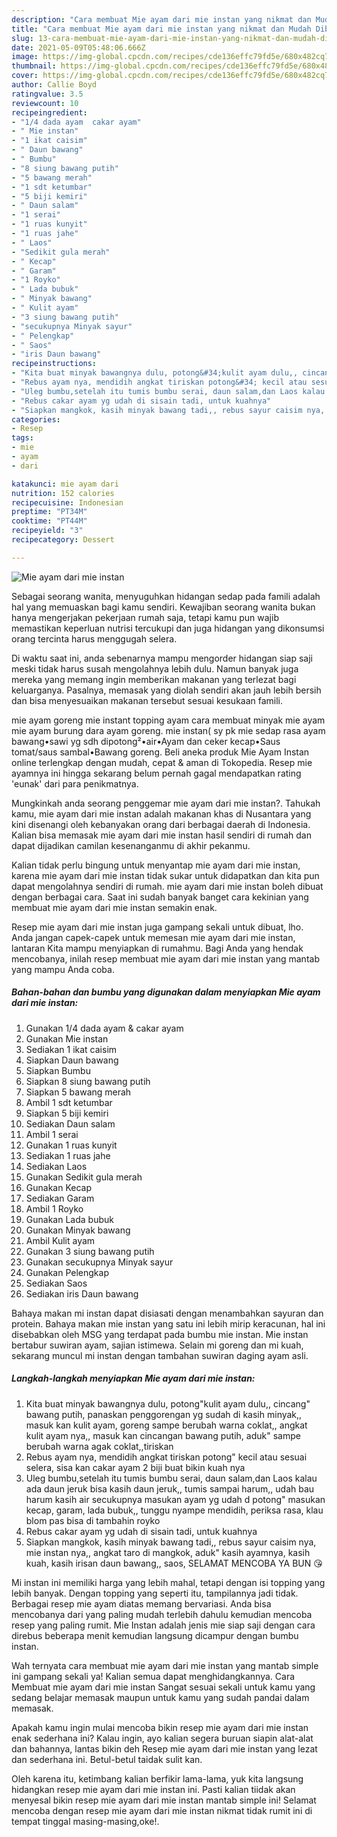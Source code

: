 ```yaml
---
description: "Cara membuat Mie ayam dari mie instan yang nikmat dan Mudah Dibuat"
title: "Cara membuat Mie ayam dari mie instan yang nikmat dan Mudah Dibuat"
slug: 13-cara-membuat-mie-ayam-dari-mie-instan-yang-nikmat-dan-mudah-dibuat
date: 2021-05-09T05:48:06.666Z
image: https://img-global.cpcdn.com/recipes/cde136effc79fd5e/680x482cq70/mie-ayam-dari-mie-instan-foto-resep-utama.jpg
thumbnail: https://img-global.cpcdn.com/recipes/cde136effc79fd5e/680x482cq70/mie-ayam-dari-mie-instan-foto-resep-utama.jpg
cover: https://img-global.cpcdn.com/recipes/cde136effc79fd5e/680x482cq70/mie-ayam-dari-mie-instan-foto-resep-utama.jpg
author: Callie Boyd
ratingvalue: 3.5
reviewcount: 10
recipeingredient:
- "1/4 dada ayam  cakar ayam"
- " Mie instan"
- "1 ikat caisim"
- " Daun bawang"
- " Bumbu"
- "8 siung bawang putih"
- "5 bawang merah"
- "1 sdt ketumbar"
- "5 biji kemiri"
- " Daun salam"
- "1 serai"
- "1 ruas kunyit"
- "1 ruas jahe"
- " Laos"
- "Sedikit gula merah"
- " Kecap"
- " Garam"
- "1 Royko"
- " Lada bubuk"
- " Minyak bawang"
- " Kulit ayam"
- "3 siung bawang putih"
- "secukupnya Minyak sayur"
- " Pelengkap"
- " Saos"
- "iris Daun bawang"
recipeinstructions:
- "Kita buat minyak bawangnya dulu, potong&#34;kulit ayam dulu,, cincang&#34; bawang putih, panaskan penggorengan yg sudah di kasih minyak,, masuk kan kulit ayam, goreng sampe berubah warna coklat,, angkat kulit ayam nya,, masuk kan cincangan bawang putih, aduk&#34; sampe berubah warna agak coklat,,tiriskan"
- "Rebus ayam nya, mendidih angkat tiriskan potong&#34; kecil atau sesuai selera, sisa kan cakar ayam 2 biji buat bikin kuah nya"
- "Uleg bumbu,setelah itu tumis bumbu serai, daun salam,dan Laos kalau ada daun jeruk bisa kasih daun jeruk,, tumis sampai harum,, udah bau harum kasih air secukupnya masukan ayam yg udah d potong&#34; masukan kecap, garam, lada bubuk,, tunggu nyampe mendidih, periksa rasa, klau blom pas bisa di tambahin royko"
- "Rebus cakar ayam yg udah di sisain tadi, untuk kuahnya"
- "Siapkan mangkok, kasih minyak bawang tadi,, rebus sayur caisim nya, mie instan nya,, angkat taro di mangkok, aduk&#34; kasih ayamnya, kasih kuah, kasih irisan daun bawang,, saos, SELAMAT MENCOBA YA BUN 😘"
categories:
- Resep
tags:
- mie
- ayam
- dari

katakunci: mie ayam dari 
nutrition: 152 calories
recipecuisine: Indonesian
preptime: "PT34M"
cooktime: "PT44M"
recipeyield: "3"
recipecategory: Dessert

---
```



![Mie ayam dari mie instan](https://img-global.cpcdn.com/recipes/cde136effc79fd5e/680x482cq70/mie-ayam-dari-mie-instan-foto-resep-utama.jpg)

Sebagai seorang wanita, menyuguhkan hidangan sedap pada famili adalah hal yang memuaskan bagi kamu sendiri. Kewajiban seorang  wanita bukan hanya mengerjakan pekerjaan rumah saja, tetapi kamu pun wajib memastikan keperluan nutrisi tercukupi dan juga hidangan yang dikonsumsi orang tercinta harus menggugah selera.

Di waktu  saat ini, anda sebenarnya mampu mengorder hidangan siap saji meski tidak harus susah mengolahnya lebih dulu. Namun banyak juga mereka yang memang ingin memberikan makanan yang terlezat bagi keluarganya. Pasalnya, memasak yang diolah sendiri akan jauh lebih bersih dan bisa menyesuaikan makanan tersebut sesuai kesukaan famili. 

mie ayam goreng mie instant topping ayam cara membuat minyak mie ayam mie ayam burung dara ayam goreng. mie instan( sy pk mie sedap rasa ayam bawang•sawi yg sdh dipotong²•air•Ayam dan ceker kecap•Saus tomat/saus sambal•Bawang goreng. Beli aneka produk Mie Ayam Instan online terlengkap dengan mudah, cepat &amp; aman di Tokopedia. Resep mie ayamnya ini hingga sekarang belum pernah gagal mendapatkan rating &#39;eunak&#39; dari para penikmatnya.

Mungkinkah anda seorang penggemar mie ayam dari mie instan?. Tahukah kamu, mie ayam dari mie instan adalah makanan khas di Nusantara yang kini disenangi oleh kebanyakan orang dari berbagai daerah di Indonesia. Kalian bisa memasak mie ayam dari mie instan hasil sendiri di rumah dan dapat dijadikan camilan kesenanganmu di akhir pekanmu.

Kalian tidak perlu bingung untuk menyantap mie ayam dari mie instan, karena mie ayam dari mie instan tidak sukar untuk didapatkan dan kita pun dapat mengolahnya sendiri di rumah. mie ayam dari mie instan boleh dibuat dengan berbagai cara. Saat ini sudah banyak banget cara kekinian yang membuat mie ayam dari mie instan semakin enak.

Resep mie ayam dari mie instan juga gampang sekali untuk dibuat, lho. Anda jangan capek-capek untuk memesan mie ayam dari mie instan, lantaran Kita mampu menyiapkan di rumahmu. Bagi Anda yang hendak mencobanya, inilah resep membuat mie ayam dari mie instan yang mantab yang mampu Anda coba.

<!--inarticleads1-->

##### Bahan-bahan dan bumbu yang digunakan dalam menyiapkan Mie ayam dari mie instan:

1. Gunakan 1/4 dada ayam &amp; cakar ayam
1. Gunakan  Mie instan
1. Sediakan 1 ikat caisim
1. Siapkan  Daun bawang
1. Siapkan  Bumbu
1. Siapkan 8 siung bawang putih
1. Siapkan 5 bawang merah
1. Ambil 1 sdt ketumbar
1. Siapkan 5 biji kemiri
1. Sediakan  Daun salam
1. Ambil 1 serai
1. Gunakan 1 ruas kunyit
1. Sediakan 1 ruas jahe
1. Sediakan  Laos
1. Gunakan Sedikit gula merah
1. Gunakan  Kecap
1. Sediakan  Garam
1. Ambil 1 Royko
1. Gunakan  Lada bubuk
1. Gunakan  Minyak bawang
1. Ambil  Kulit ayam
1. Gunakan 3 siung bawang putih
1. Gunakan secukupnya Minyak sayur
1. Gunakan  Pelengkap
1. Sediakan  Saos
1. Sediakan iris Daun bawang


Bahaya makan mi instan dapat disiasati dengan menambahkan sayuran dan protein. Bahaya makan mie instan yang satu ini lebih mirip keracunan, hal ini disebabkan oleh MSG yang terdapat pada bumbu mie instan. Mie instan bertabur suwiran ayam, sajian istimewa. Selain mi goreng dan mi kuah, sekarang muncul mi instan dengan tambahan suwiran daging ayam asli. 

<!--inarticleads2-->

##### Langkah-langkah menyiapkan Mie ayam dari mie instan:

1. Kita buat minyak bawangnya dulu, potong&#34;kulit ayam dulu,, cincang&#34; bawang putih, panaskan penggorengan yg sudah di kasih minyak,, masuk kan kulit ayam, goreng sampe berubah warna coklat,, angkat kulit ayam nya,, masuk kan cincangan bawang putih, aduk&#34; sampe berubah warna agak coklat,,tiriskan
1. Rebus ayam nya, mendidih angkat tiriskan potong&#34; kecil atau sesuai selera, sisa kan cakar ayam 2 biji buat bikin kuah nya
1. Uleg bumbu,setelah itu tumis bumbu serai, daun salam,dan Laos kalau ada daun jeruk bisa kasih daun jeruk,, tumis sampai harum,, udah bau harum kasih air secukupnya masukan ayam yg udah d potong&#34; masukan kecap, garam, lada bubuk,, tunggu nyampe mendidih, periksa rasa, klau blom pas bisa di tambahin royko
1. Rebus cakar ayam yg udah di sisain tadi, untuk kuahnya
1. Siapkan mangkok, kasih minyak bawang tadi,, rebus sayur caisim nya, mie instan nya,, angkat taro di mangkok, aduk&#34; kasih ayamnya, kasih kuah, kasih irisan daun bawang,, saos, SELAMAT MENCOBA YA BUN 😘


Mi instan ini memiliki harga yang lebih mahal, tetapi dengan isi topping yang lebih banyak. Dengan topping yang seperti itu, tampilannya jadi tidak. Berbagai resep mie ayam diatas memang bervariasi. Anda bisa mencobanya dari yang paling mudah terlebih dahulu kemudian mencoba resep yang paling rumit. Mie Instan adalah jenis mie siap saji dengan cara direbus beberapa menit kemudian langsung dicampur dengan bumbu instan. 

Wah ternyata cara membuat mie ayam dari mie instan yang mantab simple ini gampang sekali ya! Kalian semua dapat menghidangkannya. Cara Membuat mie ayam dari mie instan Sangat sesuai sekali untuk kamu yang sedang belajar memasak maupun untuk kamu yang sudah pandai dalam memasak.

Apakah kamu ingin mulai mencoba bikin resep mie ayam dari mie instan enak sederhana ini? Kalau ingin, ayo kalian segera buruan siapin alat-alat dan bahannya, lantas bikin deh Resep mie ayam dari mie instan yang lezat dan sederhana ini. Betul-betul taidak sulit kan. 

Oleh karena itu, ketimbang kalian berfikir lama-lama, yuk kita langsung hidangkan resep mie ayam dari mie instan ini. Pasti kalian tiidak akan menyesal bikin resep mie ayam dari mie instan mantab simple ini! Selamat mencoba dengan resep mie ayam dari mie instan nikmat tidak rumit ini di tempat tinggal masing-masing,oke!.

